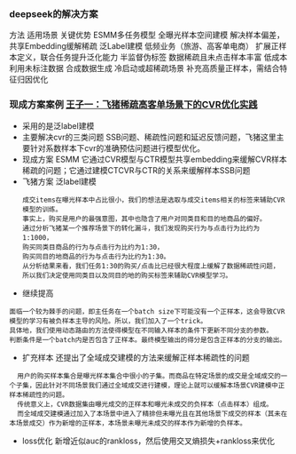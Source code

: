 ### deepseek的解决方案
方法​​	​​适用场景​​	​​关键优势​​
ESMM多任务模型	全曝光样本空间建模	解决样本偏差，共享Embedding缓解稀疏
泛Label建模	低频业务（旅游、高客单电商）	扩展正样本定义，联合任务提升泛化能力
半监督伪标签	数据稀疏且未点击样本丰富	低成本利用未标注数据
合成数据生成	冷启动或超稀疏场景	补充高质量正样本，需结合特征归因优化

### 现成方案案例  [王子一：飞猪稀疏高客单场景下的CVR优化实践](https://mp.weixin.qq.com/s?__biz=MzkxMjM2MDIyNQ==&mid=2247512148&idx=1&sn=decb450539634b72dc389d9a035e7d75&chksm=c10ce61af67b6f0c77435485b3a6812d8f9ab3d4b41d02fb5abac7fa1ee367618a554e380fe2#rd)
- 采用的是泛label建模
- 主要解决cvr的三类问题 SSB问题、稀疏性问题和延迟反馈问题，飞猪这里主要针对系数样本下cvr的准确预估问题进行模型优化。
- 现成方案 ESMM  它通过CVR模型与CTR模型共享embedding来缓解CVR样本稀疏的问题；它通过建模CTCVR与CTR的关系来缓解样本SSB问题
- 飞猪方案 泛label建模
  ```
  成交items在曝光样本中占比很小，我们的想法是选取与成交items相关的标签来辅助CVR模型的训练。
  事实上，购买是用户的最强意图，其中也隐含了用户对同类目和目的地商品的偏好。
  通过分析飞猪某一个推荐场景下的转化漏斗，我们发现购买行为与点击行为比约为1:1000，
  购买同类目商品的行为与点击行为比约为1:30，
  购买同目的地商品的行为与点击行为比约为1:30。
  从分析结果来看，我们任务1:30的购买/点击比已经很大程度上缓解了数据稀疏性问题，
  所以我们决定使用同类目以及同目的地的购买标签来辅助CVR模型学习。
  
  ```
 - 继续提高

```
面临一个较为棘手的问题，即主任务在一个batch size下可能没有一个正样本，这会导致CVR模型的学习有被负样本主导的风险。所以，我们加入了一个trick。
具体地，我们使用动态路由的方法使得模型在不同输入样本的条件下更新不同分支的参数。
判断条件是一个batch内是否包含了正样本。最终模型输出的得分是包含正样本的分支的输出。
```

- 扩充样本 还提出了全域成交建模的方法来缓解正样本稀疏性的问题

```
  用户的购买样本集合是曝光样本集合中很小的子集。而商品在特定场景的成交是全域成交的一个子集，因此针对不同场景我们通过全域成交进行建模，理论上就可以缓解本场景CVR建模中正样本稀疏性的问题。
  传统意义上，CVR数据集由曝光成交的正样本和曝光未成交的负样本（点击样本）组成。
  而全域成交建模通过加入了本场景中进入了精排但未曝光且在其他场景下成交的样本（其未在本场景成交）作为新增的正样本，本场景未曝光未成交的样本作为新增的负样本。
```
- loss优化 新增近似auc的rankloss，然后使用交叉熵损失+rankloss来优化
